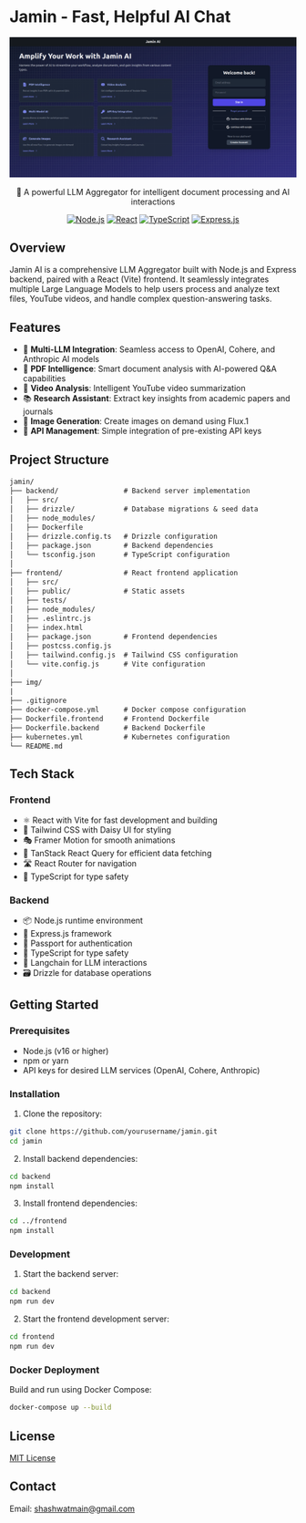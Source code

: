 # Jamin - Fast, Helpful AI Chat

<div align="center">

![Jamin AI Frontend](img/jaminFrontPage.png)

🤖 A powerful LLM Aggregator for intelligent document processing and AI interactions

[![Node.js](https://img.shields.io/badge/Node.js-43853D?style=for-the-badge&logo=node.js&logoColor=white)](https://nodejs.org/)
[![React](https://img.shields.io/badge/React-20232A?style=for-the-badge&logo=react&logoColor=61DAFB)](https://reactjs.org/)
[![TypeScript](https://img.shields.io/badge/TypeScript-007ACC?style=for-the-badge&logo=typescript&logoColor=white)](https://www.typescriptlang.org/)
[![Express.js](https://img.shields.io/badge/Express.js-404D59?style=for-the-badge)](https://expressjs.com/)

</div>

## Overview

Jamin AI is a comprehensive LLM Aggregator built with Node.js and Express backend, paired with a React (Vite) frontend. It seamlessly integrates multiple Large Language Models to help users process and analyze text files, YouTube videos, and handle complex question-answering tasks.

<!-- ![Jamin AI Features](img/featureOverview.png) -->

## Features

- 🤖 **Multi-LLM Integration**: Seamless access to OpenAI, Cohere, and Anthropic AI models
- 📄 **PDF Intelligence**: Smart document analysis with AI-powered Q&A capabilities
- 🎥 **Video Analysis**: Intelligent YouTube video summarization
- 📚 **Research Assistant**: Extract key insights from academic papers and journals
- 🎨 **Image Generation**: Create images on demand using Flux.1
- 🔑 **API Management**: Simple integration of pre-existing API keys

<!-- ![Jamin AI Architecture](img/architecture.png) -->

## Project Structure

```
jamin/
├── backend/                # Backend server implementation
│   ├── src/                
│   ├── drizzle/            # Database migrations & seed data
│   ├── node_modules/       
│   ├── Dockerfile         
│   ├── drizzle.config.ts   # Drizzle configuration
│   ├── package.json        # Backend dependencies
│   └── tsconfig.json       # TypeScript configuration
│
├── frontend/               # React frontend application
│   ├── src/               
│   ├── public/             # Static assets
│   ├── tests/             
│   ├── node_modules/      
│   ├── .eslintrc.js       
│   ├── index.html         
│   ├── package.json        # Frontend dependencies
│   ├── postcss.config.js  
│   ├── tailwind.config.js  # Tailwind CSS configuration
│   └── vite.config.js      # Vite configuration
│
├── img/
|                   
├── .gitignore            
├── docker-compose.yml      # Docker compose configuration
├── Dockerfile.frontend     # Frontend Dockerfile
├── Dockerfile.backend      # Backend Dockerfile
├── kubernetes.yml          # Kubernetes configuration
└── README.md             
```

## Tech Stack

### Frontend
- ⚛️ React with Vite for fast development and building
- 🎨 Tailwind CSS with Daisy UI for styling
- 🎭 Framer Motion for smooth animations
- 📱 TanStack React Query for efficient data fetching
- 🛣️ React Router for navigation
- 🔧 TypeScript for type safety

### Backend
- 📦 Node.js runtime environment
- 🚀 Express.js framework
- 🔐 Passport for authentication
- 📝 TypeScript for type safety
- 🔗 Langchain for LLM interactions
- 🗃️ Drizzle for database operations

<!-- ![Jamin AI Dashboard](img/dashboard.png) -->

## Getting Started

### Prerequisites
- Node.js (v16 or higher)
- npm or yarn
- API keys for desired LLM services (OpenAI, Cohere, Anthropic)

### Installation

1. Clone the repository:
```bash
git clone https://github.com/yourusername/jamin.git
cd jamin
```

2. Install backend dependencies:
```bash
cd backend
npm install
```

3. Install frontend dependencies:
```bash
cd ../frontend
npm install
```

### Development

1. Start the backend server:
```bash
cd backend
npm run dev
```

2. Start the frontend development server:
```bash
cd frontend
npm run dev
```

### Docker Deployment

Build and run using Docker Compose:
```bash
docker-compose up --build
```

## License

[MIT License](LICENSE)

<!-- ## Contributing

Contributions are welcome! Please feel free to submit a Pull Request.

1. Fork the project
2. Create your feature branch (`git checkout -b feature/AmazingFeature`)
3. Commit your changes (`git commit -m 'Add some AmazingFeature'`)
4. Push to the branch (`git push origin feature/AmazingFeature`)
5. Open a Pull Request -->

## Contact

Email: [shashwatmain@gmail.com](mailto:shashwatmain@gmail.com)
